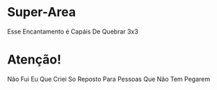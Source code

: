 # Super-Area
Esse Encantamento é Capáis De Quebrar 3x3
# Atenção!
Não Fui Eu Que Criei So Reposto Para Pessoas Que Não Tem Pegarem
